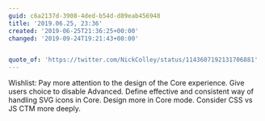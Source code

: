 ```yaml
---
guid: c6a2137d-3908-4ded-b54d-d89eab456948
title: '2019.06.25, 23:36'
created: '2019-06-25T21:36:25+00:00'
changed: '2019-09-24T19:21:43+00:00'


quote_of: 'https://twitter.com/NickColley/status/1143607192131706881'
---
```


Wishlist: Pay more attention to the design of the Core experience. Give users choice to disable Advanced. Define effective and consistent way of handling SVG icons in Core. Design more in Core mode. Consider CSS vs JS CTM more deeply.
